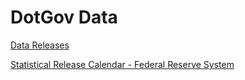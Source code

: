 # DotGov Data  

[Data Releases](https://fedstats.sites.usa.gov/data-releases/)  

[Statistical Release Calendar - Federal Reserve System](https://www.federalreserve.gov/data/releaseschedule.htm)